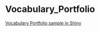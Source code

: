 # Vocabulary_Portfolio

[Vocabulary Portfolio sample in Shiny](https://vasilis-antoniadis.shinyapps.io/Vocabulary_Portfolio/)
